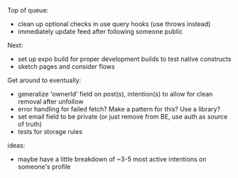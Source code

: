 Top of queue:
- clean up optional checks in use query hooks (use throws instead)
- immediately update feed after following someone public

Next:
- set up expo build for proper development builds to test native constructs
- sketch pages and consider flows

Get around to eventually:
- generalize 'ownerId' field on post(s), intention(s) to allow for clean removal after unfollow
- error handling for failed fetch? Make a pattern for this? Use a library?
- set email field to be private (or just remove from BE, use auth as source of truth)
- tests for storage rules

ideas:
- maybe have a little breakdown of ~3-5 most active intentions on someone's profile
